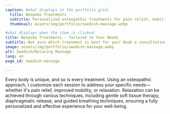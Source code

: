 ```yaml
---
caption: #what displays in the portfolio grid:
  title: Bespoke Treatments
  subtitle: Personalized osteopathic treatments for pain relief, mobility, and deep relaxation with a clinical approach.
  thumbnail: assets/img/portfolio/swedish-massage.webp

#what displays when the item is clicked:
title: Bespoke Treatments - Tailored to Your Needs
subtitle: Not sure which treatment is best for you? Book a consultation, and I will create a customized session based on your needs—whether it’s pain relief, mobility improvement, or deep relaxation with a clinical approach.
image: assets/img/portfolio/swedish-massage.webp
alt: Swedish/Relaxing Massage
lang: en
page_id: swedish-massage

---
```


Every body is unique, and so is every treatment. Using an osteopathic approach, I customize each session to address your specific needs—whether it's pain relief, improved mobility, or relaxation. Relaxation can be achieved through various techniques, including gentle soft tissue therapy, diaphragmatic release, and guided breathing techniques, ensuring a fully personalized and effective experience for your well-being.




